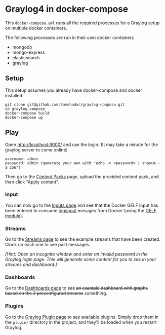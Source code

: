 # Graylog4 in docker-compose
This `docker-compose.yml` runs all the required processes for a Graylog setup on multiple docker containers.

The following processes are run in their own docker containers

* mongodb
* mongo-express
* elasticsearch
* graylog

## Setup
This setup assumes you already have docker-compose and docker installed.

```
git clone git@github.com:Samehadar/graylog-compose.git
cd graylog-compose
docker-compose build
docker-compose up
```

## Play
Open [http://localhost:9000/](https://localhost:9000/) and use the login. (It may take a minute for the graylog server to come online)

```
username: admin
password: admin (generate your own with "echo -n <password> | shasum -a 256")
```

Then go to the [Content Packs](http://localhost:9000/system/contentpacks) page, upload the provided content pack, and then click "Apply content".

### Input
You can now go to the [Inputs page](http://localhost:9000/system/inputs) and see that the Docker GELF input has been entered to consume [logspout](https://github.com/gliderlabs/logspout) mesages from Docker (using the [GELF module](https://github.com/micahhausler/logspout-gelf)).

### Streams
Go to the [Streams page](http://localhost:9000/streams#) to see the example streams that have been created. Clock on each one to see past messages.

_[Hint: Open an incognito window and enter an invalid password in the Graylog login page. This will generate some content for you to see in your streams and dashboard.]_

### Dashboards
Go to the [Dashboards page](http://localhost:9000/dashboards) to see ~~an example dashboard with graphs based on the 2 preconfigured streams~~ something.

### Plugins
Go to the [Graylog Plugin page](https://marketplace.graylog.org/) to see available plugins. Simply drop them in the `plugin/` directory in the project, and they'll be loaded when you restart Graylog.
